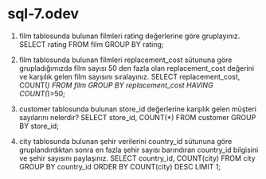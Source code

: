 # sql-7.odev
1. film tablosunda bulunan filmleri rating değerlerine göre gruplayınız.
SELECT rating FROM film
GROUP BY rating;

2. film tablosunda bulunan filmleri replacement_cost sütununa göre grupladığımızda film sayısı 50 den fazla olan replacement_cost değerini ve karşılık gelen film sayısını sıralayınız.
SELECT replacement_cost, COUNT(*) FROM film
GROUP BY replacement_cost
HAVING COUNT(*)>50;

3. customer tablosunda bulunan store_id değerlerine karşılık gelen müşteri sayılarını nelerdir? 
SELECT store_id, COUNT(*) FROM customer
GROUP BY store_id;

4. city tablosunda bulunan şehir verilerini country_id sütununa göre gruplandırdıktan sonra en fazla şehir sayısı barındıran country_id bilgisini ve şehir sayısını paylaşınız.
SELECT country_id, COUNT(city) FROM city
GROUP BY country_id
ORDER BY COUNT(city) DESC
LIMIT 1; 
